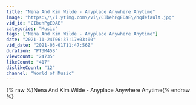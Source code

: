 ```yaml
---
title: "Nena And Kim Wilde - Anyplace Anywhere Anytime"
image: "https:\/\/i.ytimg.com\/vi\/CIbehPgEDAE\/hqdefault.jpg"
vid_id: "CIbehPgEDAE"
categories: "Music"
tags: ["Nena And Kim Wilde - Anyplace Anywhere Anytime"]
date: "2021-11-24T06:37:17+03:00"
vid_date: "2021-03-01T11:47:56Z"
duration: "PT3M45S"
viewcount: "24735"
likeCount: "417"
dislikeCount: "12"
channel: "World of Music"
---
```

{% raw %}Nena And Kim Wilde - Anyplace Anywhere Anytime{% endraw %}
